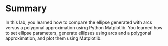 # Summary

In this lab, you learned how to compare the ellipse generated with arcs versus a polygonal approximation using Python Matplotlib. You learned how to set ellipse parameters, generate ellipses using arcs and a polygonal approximation, and plot them using Matplotlib.
